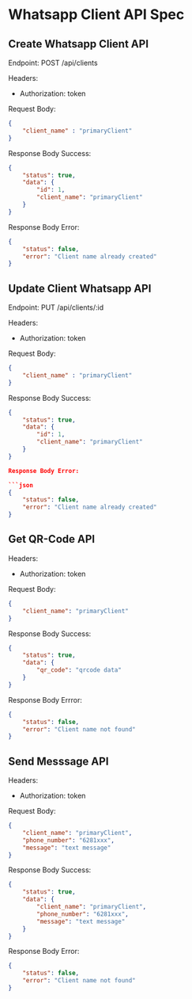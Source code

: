 # Whatsapp Client API Spec

## Create Whatsapp Client API

Endpoint: POST /api/clients

Headers:
- Authorization: token

Request Body:

```json
{
    "client_name" : "primaryClient"
}
```
Response Body Success:

```json
{
    "status": true,
    "data": {
        "id": 1,
        "client_name": "primaryClient"
    }
}
```

Response Body Error:

```json
{
    "status": false,
    "error": "Client name already created"
}
```

## Update Client Whatsapp API

Endpoint: PUT /api/clients/:id

Headers:
- Authorization: token

Request Body:

```json
{
    "client_name" : "primaryClient"
}
```
Response Body Success:

```json
{
    "status": true,
    "data": {
        "id": 1,
        "client_name": "primaryClient"
    }
}

Response Body Error:

```json
{
    "status": false,
    "error": "Client name already created"
}
```
## Get QR-Code API

Headers:
- Authorization: token

Request Body:

```json
{
    "client_name": "primaryClient"
}
```

Response Body Success:

```json
{
    "status": true,
    "data": {
        "qr_code": "qrcode data"
    }
}
```

Response Body Errror:

```json
{
    "status": false,
    "error": "Client name not found"
}
```

## Send Messsage API

Headers:
- Authorization: token

Request Body:

```json
{
    "client_name": "primaryClient",
    "phone_number": "6281xxx",
    "message": "text message"
}
```

Response Body Success:

```json
{
    "status": true,
    "data": {
        "client_name": "primaryClient",
        "phone_number": "6281xxx",
        "message": "text message"
    }
}
```

Response Body Error:

```json
{
    "status": false,
    "error": "Client name not found"
}
```